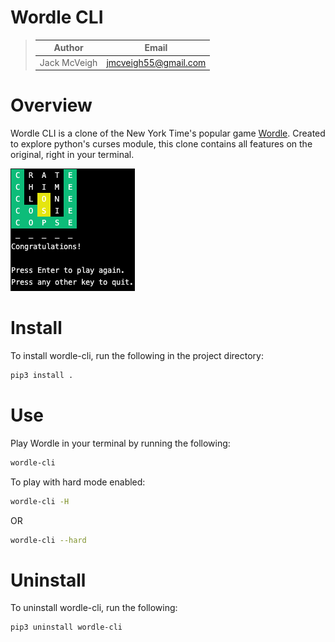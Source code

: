 # Wordle CLI

>| Author | Email |
>|-------------|-------|
>Jack McVeigh | <jmcveigh55@gmail.com> |

# Overview
Wordle CLI is a clone of the New York Time's popular game [Wordle](https://www.nytimes.com/games/wordle/index.html). Created to explore python's curses module, this clone contains all features on the original, right in your terminal.

![Example](assets/readme/example.png)

# Install
To install wordle-cli, run the following in the project directory:
```bash
pip3 install .
```

# Use
Play Wordle in your terminal by running the following:
```bash
wordle-cli
```
To play with hard mode enabled:
```bash
wordle-cli -H
```
OR
```bash
wordle-cli --hard
```

# Uninstall
To uninstall wordle-cli, run the following:
```bash
pip3 uninstall wordle-cli
```